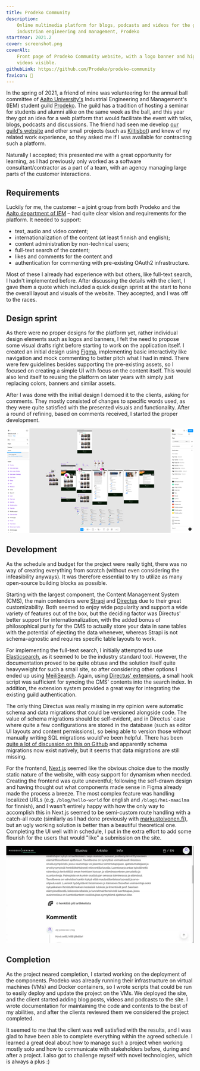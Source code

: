 ```yaml
---
title: Prodeko Community
description:
    Online multimedia platform for blogs, podcasts and videos for the guild of
    industrian engineering and management, Prodeko
startYear: 2021.2
cover: screenshot.png
coverAlt:
    Front page of Prodeko Community website, with a logo banner and highlighted
    videos visible.
githubLink: https://github.com/Prodeko/prodeko-community
favicon: 🌈
---
```


In the spring of 2021, a friend of mine was volunteering for the annual ball
committee of [Aalto University's](https://www.aalto.fi/) Industrial Engineering
and Management's (IEM) student guild [Prodeko](https://prodeko.org/). The guild
has a tradition of hosting a seminar for students and alumni alike on the same
week as the ball, and this year they got an idea for a web platform that would
facilitate the event with talks, blogs, podcasts and discussions. The friend had
seen me develop [our guild's website](/projects/inkubio-fi) and other small
projects (such as [Kiltisbot](/projects/kiltisbot)) and knew of my related work
experience, so they asked me if I was available for contracting such a platform.

Naturally I accepted; this presented me with a great opportunity for learning,
as I had previously only worked as a software consultant/contractor as a part of
a team, with an agency managing large parts of the customer interactions.

## Requirements

Luckily for me, the customer – a joint group from both Prodeko and the
[Aalto department of IEM](https://www.aalto.fi/en/department-of-industrial-engineering-and-management)
– had quite clear vision and requirements for the platform. It needed to
support:

- text, audio and video content;
- internationalization of the content (at least finnish and english);
- content administration by non-technical users;
- full-text search of the content;
- likes and comments for the content and
- authentication for commenting with pre-existing OAuth2 infrastructure.

Most of these I already had experience with but others, like full-text search, I
hadn't implemented before. After discussing the details with the client, I gave
them a quote which included a quick design sprint at the start to hone the
overall layout and visuals of the website. They accepted, and I was off to the
races.

## Design sprint

As there were no proper designs for the platform yet, rather individual design
elements such as logos and banners, I felt the need to propose some visual
drafts right before starting to work on the application itself. I created an
initial design using [Figma](https://www.figma.com/), implementing basic
interactivity like navigation and mock commenting to better pitch what I had in
mind. There were few guidelines besides supporting the pre-existing assets, so I
focused on creating a simple UI with focus on the content itself. This would
also lend itself to reusing the platform on later years with simply just
replacing colors, banners and similar assets.

After I was done with the initial design I demoed it to the clients, asking for
comments. They mostly consisted of changes to specific words used, as they were
quite satisfied with the presented visuals and functionality. After a round of
refining, based on comments received, I started the proper development.

![Screenshot of the Figma design file for Prodeko Community, showing all of the different screens side by side.](design-sprint.png "I've noticed that properly using Components in Figma really helps in organizing the actual frontend code later on.")

## Development

As the schedule and budget for the project were really tight, there was no way
of creating everything from scratch (without even considering the infeasibility
anyways). It was therefore essential to try to utilize as many open-source
building blocks as possible.

Starting with the largest component, the Content Management System (CMS), the
main contenders were [Strapi](https://strapi.io/) and
[Directus](https://directus.io/) due to their great customizability. Both seemed
to enjoy wide popularity and support a wide variety of features out of the box,
but the deciding factor was Directus' better support for internationalization,
with the added bonus of philosophical purity for the CMS to actually store your
data in sane tables with the potential of ejecting the data whenever, whereas
Strapi is not schema-agnostic and requires specific table layouts to work.

For implementing the full-text search, I initially attempted to use
[Elasticsearch](https://www.elastic.co/elasticsearch), as it seemed to be the
industry standard tool. However, the documentation proved to be quite obtuse and
the solution itself quite heavyweight for such a small site, so after
considering other options I ended up using
[MeiliSearch](https://www.meilisearch.com/). Again, using
[Directus' extensions](https://directus.io/docs/guides/extensions/overview), a
small hook script was sufficient for syncing the CMS' contents into the search
index. In addition, the extension system provided a great way for integrating
the existing guild authentication.

The only thing Directus was really missing in my opinion were automatic schema
and data migrations that could be versioned alongside code. The value of schema
migrations should be self-evident, and in Directus' case where quite a few
configurations are stored in the database (such as editor UI layouts and content
permissions), so being able to version those without manually writing SQL
migrations would've been helpful. There has been
[quite a lot of discussion on this on Github](https://github.com/directus/directus/discussions/3891)
and apparently schema migrations now exist natively, but it seems that data
migrations are still missing.

For the frontend, [Next.js](https://nextjs.org/) seemed like the obvious choice
due to the mostly static nature of the website, with easy support for dynamism
when needed. Creating the frontend was quite uneventful; following the
self-drawn design and having thought out what components made sense in Figma
already made the process a breeze. The most complex feature was handling
localized URLs (e.g. `/blog/hello-world` for english and `/blogi/hei-maailma`
for finnish), and I wasn't entirely happy with how the only way to accomplish
this in Next.js seemed to be semi-custom route handling with a catch-all route
(similarly as I had done previously with
[markustoivonen.fi](/projects/markustoivonen-fi)), but an ugly working solution
is better than a beautiful theoretical one. Completing the UI well within
schedule, I put in the extra effort to add some flourish for the users that
would "like" a submission on the site.

![Animated gif of a user pressing the "rainbow-like" button, after which the initially grayscale rainbow emoji bursts outwards with colorful sparks and the rainbow itself gains its colors.](rainbow-like.webp "The only thing more satisfying than programming these micro-interactions is using them afterwards :)")

## Completion

As the project neared completion, I started working on the deployment of the
components. Prodeko was already running their infrastructure on virtual machines
(VMs) and Docker containers, so I wrote scripts that could be run to easily
deploy and update the project on the VMs. We deployed the site, and the client
started adding blog posts, videos and podcasts to the site. I wrote
documentation for maintaining the code and contents to the best of my abilities,
and after the clients reviewed them we considered the project completed.

It seemed to me that the client was well satisfied with the results, and I was
glad to have been able to complete everything within the agreed schedule. I
learned a great deal about how to manage such a project when working mostly solo
and how to communicate with stakeholders before, during and after a project. I
also got to challenge myself with novel technologies, which is always a plus :)
